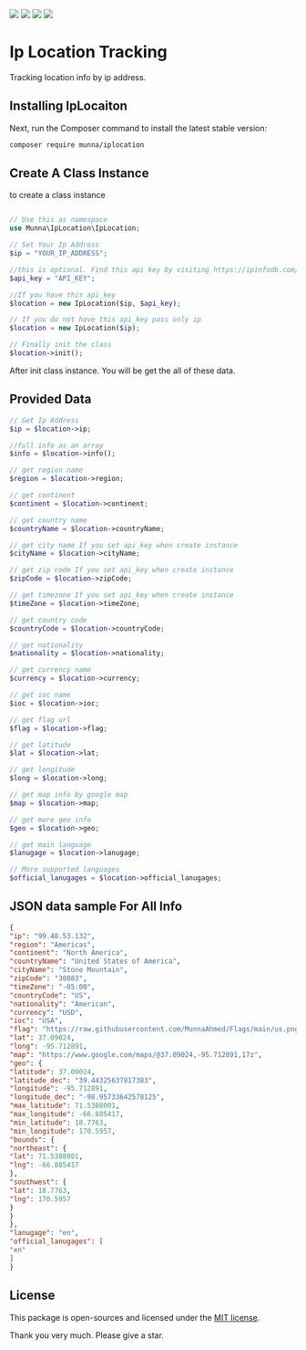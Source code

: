 <a href="https://github.com/MunnaAhmed/IpLocation/issues"><img src="https://img.shields.io/github/issues/MunnaAhmed/IpLocation"><a/>
<a href="https://github.com/MunnaAhmed/IpLocation/network/members"><img src="https://img.shields.io/github/forks/MunnaAhmed/IpLocation"><a/>
<a href="https://github.com/MunnaAhmed/IpLocation/stargazers"><img src="https://img.shields.io/github/stars/MunnaAhmed/IpLocation"><a/>
<a href="https://packagist.org/packages/munna/iplocation"><img src="https://img.shields.io/github/license/MunnaAhmed/IpLocation"><a/>


# Ip Location Tracking
Tracking location info by ip address.

## Installing IpLocaiton

Next, run the Composer command to install the latest stable version:

```bash
composer require munna/iplocation
```

## Create A Class Instance

to create a class instance 
```php

// Use this as namespace
use Munna\IpLocation\IpLocation;

// Set Your Ip Address
$ip = "YOUR_IP_ADDRESS";

//this is optional. Find this api key by visiting https://ipinfodb.com/
$api_key = "API_KEY"; 

//If you have this api_key 
$location = new IpLocation($ip, $api_key);

// If you do not have this api_key pass only ip
$location = new IpLocation($ip);

// Finally init the class
$location->init();
```

After init class instance. You will be get the all of these data.

## Provided Data

```php
// Get Ip Address
$ip = $location->ip;

//full info as an array
$info = $location->info();

// get region name
$region = $location->region;

// get continent
$continent = $location->continent;

// get country name
$countryName = $location->countryName;

// get city name If you set api_key when create instance
$cityName = $location->cityName;

// get zip code If you set api_key when create instance
$zipCode = $location->zipCode;

// get timezone If you set api_key when create instance
$timeZone = $location->timeZone;

// get country code
$countryCode = $location->countryCode;

// get nationality
$nationality = $location->nationality;

// get currency name
$currency = $location->currency;

// get ioc name
$ioc = $location->ioc;

// get flag url
$flag = $location->flag;

// get latitude
$lat = $location->lat;

// get longitude
$long = $location->long;

// get map info by google map
$map = $location->map;

// get more geo info
$geo = $location->geo;

// get main language
$lanugage = $location->lanugage;

// More supported languages
$official_lanugages = $location->official_lanugages;
```

## JSON data sample For All Info

```json
{
"ip": "99.48.53.132",
"region": "Americas",
"continent": "North America",
"countryName": "United States of America",
"cityName": "Stone Mountain",
"zipCode": "30083",
"timeZone": "-05:00",
"countryCode": "US",
"nationality": "American",
"currency": "USD",
"ioc": "USA",
"flag": "https://raw.githubusercontent.com/MunnaAhmed/Flags/main/us.png",
"lat": 37.09024,
"long": -95.712891,
"map": "https://www.google.com/maps/@37.09024,-95.712891,17z",
"geo": {
"latitude": 37.09024,
"latitude_dec": "39.44325637817383",
"longitude": -95.712891,
"longitude_dec": "-98.95733642578125",
"max_latitude": 71.5388001,
"max_longitude": -66.885417,
"min_latitude": 18.7763,
"min_longitude": 170.5957,
"bounds": {
"northeast": {
"lat": 71.5388001,
"lng": -66.885417
},
"southwest": {
"lat": 18.7763,
"lng": 170.5957
}
}
},
"lanugage": "en",
"official_lanugages": [
"en"
]
}
```

## License
This package is open-sources and licensed under the [MIT license](https://opensource.org/licenses/MIT).

Thank you very much. Please give a star.